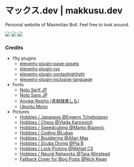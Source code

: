# マックス.dev | makkusu.dev

Personal website of Maximilian Boll. Feel free to look around.

![](https://img.shields.io/badge/version-v1.0.9-brightgreen?style=for-the-badge)
![](https://img.shields.io/github/last-commit/MyXoToD/makkusu.dev?style=for-the-badge)
![](https://img.shields.io/github/actions/workflow/status/MyXoToD/makkusu.dev/deploy.yml?style=for-the-badge)



### Credits

- 11ty plugins
  - [eleventy-plugin-page-assets](https://github.com/maxboeck/eleventy-plugin-page-assets)
  - [eleventy-plugin-rss](https://www.11ty.dev/docs/plugins/rss/)
  - [eleventy-plugin-syntaxhighlight](https://github.com/11ty/eleventy-plugin-syntaxhighlight)
  - [eleventy-plugin-inclusive-language](https://github.com/11ty/eleventy-plugin-inclusive-language)
- Fonts
  - [Noto Serif JP](https://fonts.google.com/noto/specimen/Noto+Serif+JP)
  - [Noto Sans JP](https://fonts.google.com/noto/specimen/Noto+Sans+JP)
  - [Aoyagi Reisho (青柳隷書しも)](http://opentype.jp/aoyagireisho.htm)
  - [Ubuntu Mono](https://fonts.google.com/specimen/Ubuntu+Mono)
- Pictures
  - [Hobbies / Japanese @Evgeny Tchebotarev](https://www.pexels.com/de-de/foto/frau-unter-regenschirm-der-durch-die-strasse-geht-2187673/)
  - [Hobbies / Chess @Vlada Karpovich](https://www.pexels.com/de-de/foto/schach-brettspiel-schachbrett-schachfiguren-6114992/)
  - [Hobbies / Speedcubing @Marko Blazevic](https://www.pexels.com/de-de/foto/3x3-rubik-s-cube-auf-der-handflache-einer-person-erhohen-2875617/)
  - [Hobbies / Coding @Lukas](https://www.pexels.com/de-de/foto/person-die-macbook-pro-verwendet-574077/)
  - [Hobbies / Bouldering @Allan Mas](https://www.pexels.com/de-de/foto/ethnischer-mann-der-in-boulderhalle-trainiert-5383777/)
  - [Hobbies / Scuba Diving @Pia B](https://www.pexels.com/de-de/foto/foto-von-menschen-die-unter-wasser-schwimmen-3113226/)
  - [Hobbies / Lock Picking @Nikhiel CS](https://www.pexels.com/de-de/foto/graustufenfotografie-des-zahlenschlosses-411227/)
  - [Hobbies / Neural Networks @Tara Winstead](https://www.pexels.com/de-de/foto/hand-finger-zukunft-roboter-8386440/)
  - [Fallback Cover for Blog Posts @Nick Kwan](https://www.pexels.com/de-de/foto/beleuchteter-turm-2614818/)
